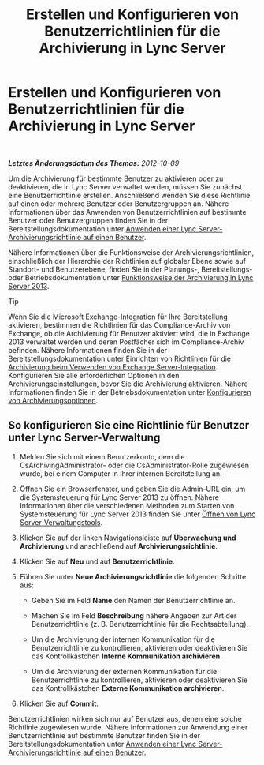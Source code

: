 ﻿---
title: Erstellen und Konfigurieren von Benutzerrichtlinien für die Archivierung in Lync Server
TOCTitle: Erstellen und Konfigurieren von Benutzerrichtlinien für die Archivierung in Lync Server
ms:assetid: 5af0e605-3563-4d6f-a3c6-511d204a3165
ms:mtpsurl: https://technet.microsoft.com/de-de/library/JJ204923(v=OCS.15)
ms:contentKeyID: 49294111
ms.date: 05/19/2016
mtps_version: v=OCS.15
ms.translationtype: HT
---

# Erstellen und Konfigurieren von Benutzerrichtlinien für die Archivierung in Lync Server

 

_**Letztes Änderungsdatum des Themas:** 2012-10-09_

Um die Archivierung für bestimmte Benutzer zu aktivieren oder zu deaktivieren, die in Lync Server verwaltet werden, müssen Sie zunächst eine Benutzerrichtlinie erstellen. Anschließend wenden Sie diese Richtlinie auf einen oder mehrere Benutzer oder Benutzergruppen an. Nähere Informationen über das Anwenden von Benutzerrichtlinien auf bestimmte Benutzer oder Benutzergruppen finden Sie in der Bereitstellungsdokumentation unter [Anwenden einer Lync Server-Archivierungsrichtlinie auf einen Benutzer](lync-server-2013-applying-a-lync-server-archiving-policy-to-a-user.md).

Nähere Informationen über die Funktionsweise der Archivierungsrichtlinien, einschließlich der Hierarchie der Richtlinien auf globaler Ebene sowie auf Standort- und Benutzerebene, finden Sie in der Planungs-, Bereitstellungs- oder Betriebsdokumentation unter [Funktionsweise der Archivierung in Lync Server 2013](lync-server-2013-how-archiving-works.md).


> [!TIP]
> Wenn Sie die Microsoft Exchange-Integration für Ihre Bereitstellung aktivieren, bestimmen die Richtlinien für das Compliance-Archiv von Exchange, ob die Archivierung für Benutzer aktiviert wird, die in Exchange 2013 verwaltet werden und deren Postfächer sich im Compliance-Archiv befinden. Nähere Informationen finden Sie in der Bereitstellungsdokumentation unter <A href="lync-server-2013-setting-up-policies-for-archiving-when-using-exchange-server-integration.md">Einrichten von Richtlinien für die Archivierung beim Verwenden von Exchange Server-Integration</A>.<BR>Konfigurieren Sie alle erforderlichen Optionen in den Archivierungseinstellungen, bevor Sie die Archivierung aktivieren. Nähere Informationen finden Sie in der Betriebsdokumentation unter <A href="lync-server-2013-configuring-archiving-options.md">Konfigurieren von Archivierungsoptionen</A>.



## So konfigurieren Sie eine Richtlinie für Benutzer unter Lync Server-Verwaltung

1.  Melden Sie sich mit einem Benutzerkonto, dem die CsArchivingAdministrator- oder die CsAdministrator-Rolle zugewiesen wurde, bei einem Computer in Ihrer internen Bereitstellung an.

2.  Öffnen Sie ein Browserfenster, und geben Sie die Admin-URL ein, um die Systemsteuerung für Lync Server 2013 zu öffnen. Nähere Informationen über die verschiedenen Methoden zum Starten von Systemsteuerung für Lync Server 2013 finden Sie unter [Öffnen von Lync Server-Verwaltungstools](lync-server-2013-open-lync-server-administrative-tools.md).

3.  Klicken Sie auf der linken Navigationsleiste auf **Überwachung und Archivierung** und anschließend auf **Archivierungsrichtlinie**.

4.  Klicken Sie auf **Neu** und auf **Benutzerrichtlinie**.

5.  Führen Sie unter **Neue Archivierungsrichtlinie** die folgenden Schritte aus:
    
      - Geben Sie im Feld **Name** den Namen der Benutzerrichtlinie an.
    
      - Machen Sie im Feld **Beschreibung** nähere Angaben zur Art der Benutzerrichtlinie (z. B. Benutzerrichtlinie für die Rechtsabteilung).
    
      - Um die Archivierung der internen Kommunikation für die Benutzerrichtlinie zu kontrollieren, aktivieren oder deaktivieren Sie das Kontrollkästchen **Interne Kommunikation archivieren**.
    
      - Um die Archivierung der externen Kommunikation für die Benutzerrichtlinie zu kontrollieren, aktivieren oder deaktivieren Sie das Kontrollkästchen **Externe Kommunikation archivieren**.

6.  Klicken Sie auf **Commit**.

Benutzerrichtlinien wirken sich nur auf Benutzer aus, denen eine solche Richtlinie zugewiesen wurde. Nähere Informationen zur Anwendung einer Benutzerrichtlinie auf bestimmte Benutzer finden Sie in der Bereitstellungsdokumentation unter [Anwenden einer Lync Server-Archivierungsrichtlinie auf einen Benutzer](lync-server-2013-applying-a-lync-server-archiving-policy-to-a-user.md).


